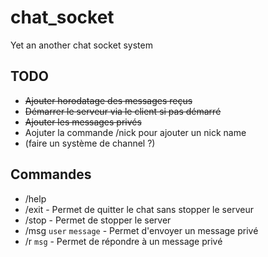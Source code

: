 # chat_socket
Yet an another chat socket system

## TODO
 - ~~Ajouter horodatage des messages reçus~~
 - ~~Démarrer le serveur via le client si pas démarré~~
 - ~~Ajouter les messages privés~~
 - Aojuter la commande /nick pour ajouter un nick name
 - (faire un système de channel ?)


## Commandes
 - /help
 - /exit - Permet de quitter le chat sans stopper le serveur
 - /stop - Permet de stopper le server 
 - /msg `user` `message` - Permet d'envoyer un message privé
 - /r `msg` - Permet de répondre à un message privé
